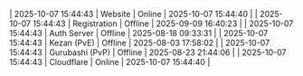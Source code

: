 | 2025-10-07 15:44:43 | Website | Online | 2025-10-07 15:44:40 |
| 2025-10-07 15:44:43 | Registration | Offline | 2025-09-09 16:40:23 |
| 2025-10-07 15:44:43 | Auth Server | Offline | 2025-08-18 09:33:31 |
| 2025-10-07 15:44:43 | Kezan (PvE) | Offline | 2025-08-03 17:58:02 |
| 2025-10-07 15:44:43 | Gurubashi (PvP) | Offline | 2025-08-23 21:44:06 |
| 2025-10-07 15:44:43 | Cloudflare | Online | 2025-10-07 15:44:40 |
